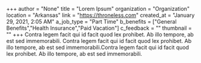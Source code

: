 +++
author = "None"
title = "Lorem Ipsum"
organization = "Organization"
location = "Arkansas"
link = "https://throneless.com"
created_at = "January 29, 2021, 2:05 AM"
a_job_type = "Part Time"
b_benefits = ["General Benefits","Health Insurance","Paid Vacation"]
c_feedback = ""
thumbnail = ""
+++
Contra legem facit qui id facit quod lex prohibet. Ab illo tempore, ab est sed immemorabili. Contra legem facit qui id facit quod lex prohibet. Ab illo tempore, ab est sed immemorabili.Contra legem facit qui id facit quod lex prohibet. Ab illo tempore, ab est sed immemorabili.
